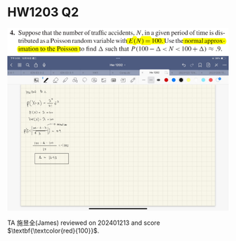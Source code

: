 # HW1203 Q2



<img width="737" alt="截圖 2024-12-08 下午10 12 21" src="https://github.com/HWTeng-Teaching/202409-Math-Stat/blob/main/HW1203/10%20wang/%E8%9E%A2%E5%B9%95%E6%93%B7%E5%8F%96%E7%95%AB%E9%9D%A2%202024-12-10%20155927.png">

<img width="737" alt="截圖 2024-12-08 下午10 12 21" src="https://github.com/HWTeng-Teaching/202409-Math-Stat/blob/main/HW1203/10%20wang/S__1228808.jpg">

TA 施昱全(James) reviewed on 202401213 and score $\textbf{\textcolor{red}{100}}$. 
